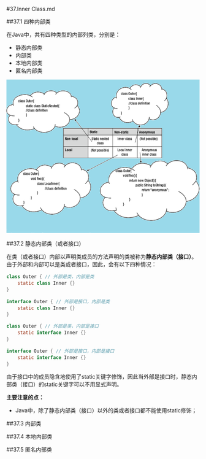 #37.Inner Class.md

##37.1 四种内部类

在Java中，共有四种类型的内部列类，分别是：
  * 静态内部类
  * 内部类
  * 本地内部类
  * 匿名内部类
 
<img src="images/inner-class.png" title="Inner Class" width=600 height=400 />

##37.2 静态内部类（或者接口）

在类（或者接口）内部以声明类成员的方法声明的类被称为**静态内部类（接口）**。由于外部和内部可以是类或者接口，因此，会有以下四种情况：

```Java
class Outer { // 外部是类，内部是类
    static class Inner {}
}
```
```Java
interface Outer { // 外部是接口，内部是类
    static class Inner {}
}
```
```Java
class Outer { // 外部是类，内部是接口
    static interface Inner {}
}
```
```Java
interface Outer { // 外部是接口，内部是接口
    static interface Inner {}
}
```

由于接口中的成员隐含地使用了static关键字修饰，因此当外部是接口时，静态内部类（接口）的static关键字可以不用显式声明。

**主要注意的点：**
 * Java中，除了静态内部类（接口）以外的类或者接口都不能使用static修饰；

##37.3 内部类

##37.4 本地内部类

##37.5 匿名内部类
